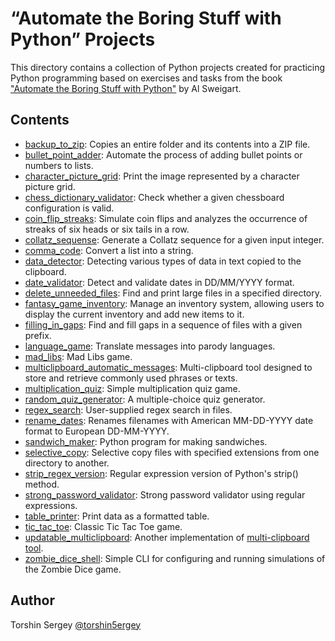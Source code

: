 # “Automate the Boring Stuff with Python” Projects

This directory contains a collection of Python projects created for practicing Python programming based on exercises and tasks from the book ["Automate the Boring Stuff with Python"](https://automatetheboringstuff.com/) by Al Sweigart.

## Contents

- [backup_to_zip](./backup_to_zip): Copies an entire folder and its contents into a ZIP file.
- [bullet_point_adder](./bullet_point_adder): Automate the process of adding bullet points or numbers to lists.
- [character_picture_grid](./character_picture_grid): Print the image represented by a character picture grid.
- [chess_dictionary_validator](./chess_dictionary_validator): Check whether a given chessboard configuration is valid.
- [coin_flip_streaks](./coin_flip_streaks): Simulate coin flips and analyzes the occurrence of streaks of six heads or six tails in a row.
- [collatz_sequense](./collatz_sequense): Generate a Collatz sequence for a given input integer.
- [comma_code](./comma_code): Convert a list into a string.
- [data_detector](./data_detector): Detecting various types of data in text copied to the clipboard.
- [date_validator](./date_validator): Detect and validate dates in DD/MM/YYYY format.
- [delete_unneeded_files](./delete_unneeded_files/): Find and print large files in a specified directory.
- [fantasy_game_inventory](./fantasy_game_inventory): Manage an inventory system, allowing users to display the current inventory and add new items to it.
- [filling_in_gaps](./filling_in_gaps): Find and fill gaps in a sequence of files with a given prefix.
- [language_game](./language_game): Translate messages into parody languages.
- [mad_libs](./mad_libs): Mad Libs game.
- [multiclipboard_automatic_messages](./multiclipboard_automatic_messages): Multi-clipboard tool designed to store and retrieve commonly used phrases or texts.
- [multiplication_quiz](./multiplication_quiz): Simple multiplication quiz game.
- [random_quiz_generator](./random_quiz_generator/): A multiple-choice quiz generator.
- [regex_search](./regex_search/): User-supplied regex search in files.
- [rename_dates](./rename_dates/): Renames filenames with American MM-DD-YYYY date format to
European DD-MM-YYYY.
- [sandwich_maker](./sandwich_maker): Python program for making sandwiches.
- [selective_copy](./selective_copy): Selective copy files with specified extensions from one directory to another.
- [strip_regex_version](./strip_regex_version): Regular expression version of Python's strip() method.
- [strong_password_validator](./strong_password_validator): Strong password validator using regular expressions.
- [table_printer](./table_printer): Print data as a formatted table.
- [tic_tac_toe](./tic_tac_toe): Classic Tic Tac Toe game.
- [updatable_multiclipboard](./updatable_multiclipboard): Another implementation of [multi-clipboard tool](./multiclipboard_automatic_messages/). 
- [zombie_dice_shell](./zombie_dice_shell): Simple CLI for configuring and running simulations of the Zombie Dice game.

## Author

Torshin Sergey [@torshin5ergey](https://github.com/torshin5ergey)

